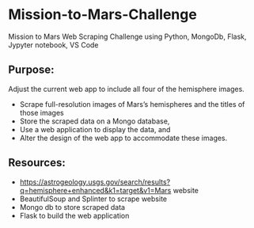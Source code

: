 # Mission-to-Mars-Challenge
Mission to Mars Web Scraping Challenge using Python, MongoDb, Flask, Jypyter notebook, VS Code

## Purpose:

Adjust the current web app to include all four of the hemisphere images. 
- Scrape full-resolution images of Mars’s hemispheres and the titles of those images
- Store the scraped data on a Mongo database, 
- Use a web application to display the data, and 
- Alter the design of the web app to accommodate these images.

## Resources:
- https://astrogeology.usgs.gov/search/results?q=hemisphere+enhanced&k1=target&v1=Mars website
- BeautifulSoup and Splinter to scrape website
- Mongo db to store scraped data
- Flask to build the web application
